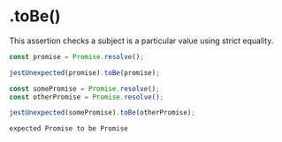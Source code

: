 # .toBe()

This assertion checks a subject is a particular value using strict equality.

```js
const promise = Promise.resolve();

jestUnexpected(promise).toBe(promise);
```

```js
const somePromise = Promise.resolve();
const otherPromise = Promise.resolve();

jestUnexpected(somePromise).toBe(otherPromise);
```

<!-- evaldown output:true -->

```
expected Promise to be Promise
```
